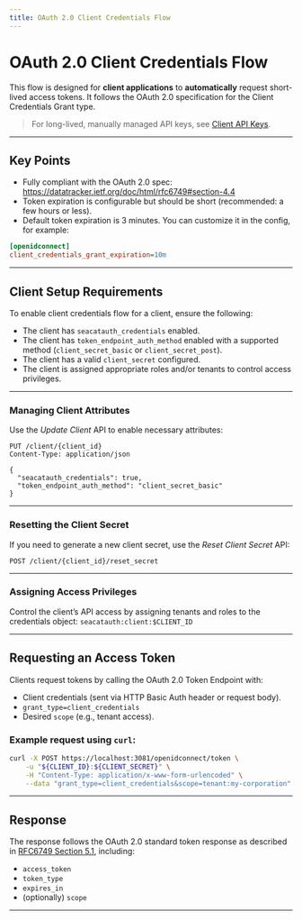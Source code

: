 ```yaml
---
title: OAuth 2.0 Client Credentials Flow
---
```


# OAuth 2.0 Client Credentials Flow

This flow is designed for **client applications** to **automatically** request short-lived access tokens. It follows the OAuth 2.0 specification for the Client Credentials Grant type.

> For long-lived, manually managed API keys, see [Client API Keys](./api-keys.md).

---

## Key Points

- Fully compliant with the OAuth 2.0 spec:  
  https://datatracker.ietf.org/doc/html/rfc6749#section-4.4
- Token expiration is configurable but should be short (recommended: a few hours or less).  
- Default token expiration is 3 minutes. You can customize it in the config, for example:

```ini
[openidconnect]
client_credentials_grant_expiration=10m
````

---

## Client Setup Requirements

To enable client credentials flow for a client, ensure the following:

* The client has `seacatauth_credentials` enabled.
* The client has `token_endpoint_auth_method` enabled with a supported method (`client_secret_basic` or `client_secret_post`).
* The client has a valid `client_secret` configured.
* The client is assigned appropriate roles and/or tenants to control access privileges.

---

### Managing Client Attributes

Use the *Update Client* API to enable necessary attributes:

```http
PUT /client/{client_id}
Content-Type: application/json

{
  "seacatauth_credentials": true,
  "token_endpoint_auth_method": "client_secret_basic"
}
```

---

### Resetting the Client Secret

If you need to generate a new client secret, use the *Reset Client Secret* API:

```http
POST /client/{client_id}/reset_secret
```

---

### Assigning Access Privileges

Control the client’s API access by assigning tenants and roles to the credentials object:
`seacatauth:client:$CLIENT_ID`

---

## Requesting an Access Token

Clients request tokens by calling the OAuth 2.0 Token Endpoint with:

* Client credentials (sent via HTTP Basic Auth header or request body).
* `grant_type=client_credentials`
* Desired `scope` (e.g., tenant access).

### Example request using `curl`:

```bash
curl -X POST https://localhost:3081/openidconnect/token \
    -u "${CLIENT_ID}:${CLIENT_SECRET}" \
    -H "Content-Type: application/x-www-form-urlencoded" \
    --data "grant_type=client_credentials&scope=tenant:my-corporation"
```

---

## Response

The response follows the OAuth 2.0 standard token response as described in [RFC6749 Section 5.1](https://datatracker.ietf.org/doc/html/rfc6749#section-5.1), including:

* `access_token`
* `token_type`
* `expires_in`
* (optionally) `scope`

---
